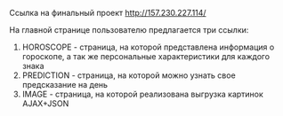 Cсылка на финальный проект http://157.230.227.114/

На главной странице пользователю предлагается три ссылки:
1. HOROSCOPE - страница, на которой представлена информация о гороскопе, а так же персональные характеристики для каждого знака
2. PREDICTION - страница, на которой можно узнать свое предсказание на день 
3. IMAGE - страница, на которой реализована выгрузка картинок AJAX+JSON 
